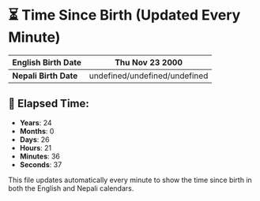 # ⏳ Time Since Birth (Updated Every Minute)

| **English Birth Date** | Thu Nov 23 2000 |
|------------------------|-------------------------------------|
| **Nepali Birth Date**  | undefined/undefined/undefined                  |

## 📅 Elapsed Time:

- **Years**: 24
- **Months**: 0
- **Days**: 26
- **Hours**: 21
- **Minutes**: 36
- **Seconds**: 37

This file updates automatically every minute to show the time since birth in both the English and Nepali calendars.